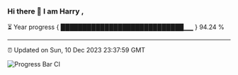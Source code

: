 ### Hi there 👋 I am Harry , 

⏳ Year progress { ████████████████████████████▁▁ } 94.24 %

---

⏰ Updated on Sun, 10 Dec 2023 23:37:59 GMT

![Progress Bar CI](https://github.com/duykhang68/duykhang68/workflows/Progress%20Bar%20CI/badge.svg)
